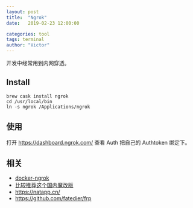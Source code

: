 ```yaml
---
layout: post
title:  "Ngrok"
date:   2019-02-23 12:00:00

categories: tool
tags: terminal
author: "Victor"
---
```


开发中经常用到内网穿透。

## Install

```
brew cask install ngrok
cd /usr/local/bin
ln -s ngrok /Applications/ngrok
```

## 使用

打开 https://dashboard.ngrok.com/ 查看 Auth 把自己的 Authtoken 绑定下。

## 相关

* [docker-ngrok](https://github.com/wernight/docker-ngrok)
* [比较推荐这个国内魔改版](https://www.ngrok.cc/)
* https://natapp.cn/
* https://github.com/fatedier/frp
